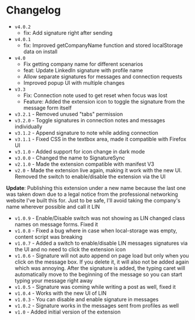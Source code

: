 # Changelog

- `v4.0.2`
  - fix: Add signature right after sending
- `v4.0.1`
  - fix: Improved getCompanyName function and stored localStorage data on install
- `v4.0`
  - Fix getting company name for different scenarios
  - feat: Update LinkedIn signature with profile name
  - Allow separate signatures for messages and connection requests
  - Improved popup UI with multiple changes
- `v3.3`
  - Fix: Connection note used to get reset when focus was lost
  - Feature: Added the extension icon to toggle the signature from the message form itself
- `v3.2.1` - Removed unused "tabs" permission
- `v3.2.0` - Toggle signatures in connection notes and messages individually
- `v3.1.2` - Append signature to note while adding connection
- `v3.1.1` - Fixed CSS in the textbox area, made it compatible with Firefox UI
- `v3.1.0` - Added support for icon change in dark mode
- `v3.0.0` - Changed the name to SignatureSync
- `v2.1.0` - Made the extension compatible with manifest V3
- `v2.0` - Made the extension live again, making it work with the new UI. Removed the switch to enable/disable the extension via the UI

**Update**: Publishing this extension under a new name because the last one was taken down due to a legal notice from the professional networking website I've built this for. Just to be safe, I'll avoid taking the company's name wherever possible and call it LIN

- `v1.0.9` - Enable/Disable switch was not showing as LIN changed class names on message forms. Fixed it
- `v1.0.8` - Fixed a bug where in case when local-storage was empty, content script was breaking
- `v1.0.7` - Added a switch to enable/disable LIN messages signatures via the UI and no need to click the extension icon
- `v1.0.6` - Signature will not auto append on page load but only when you click on the message box. If you delete it, it will also not be added again which was annoying. After the signature is added, the typing caret will automatically move to the beginning of the message so you can start typing your message right away
- `v1.0.5` - Signature was coming while writing a post as well, fixed it
- `v1.0.4` - Works with the new UI of LIN
- `v1.0.3` - You can disable and enable signature in messages
- `v1.0.2` - Signature works in the messages sent from profiles as well
- `v1.0` - Added initial version of the extension
